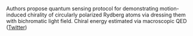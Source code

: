 
Authors propose quantum sensing protocol for demonstrating motion-induced chirality of circularly polarized Rydberg atoms via dressing them with bichromatic light field. Chiral energy estimated via macroscopic QED ([Twitter](https://twitter.com/JoshuahHeath/status/1342671052174995456))

